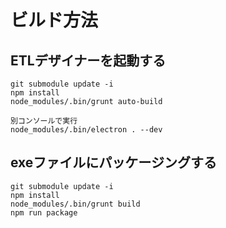 # ビルド方法

## ETLデザイナーを起動する

```
git submodule update -i
npm install
node_modules/.bin/grunt auto-build

別コンソールで実行
node_modules/.bin/electron . --dev
```
## exeファイルにパッケージングする

```
git submodule update -i
npm install
node_modules/.bin/grunt build
npm run package
```